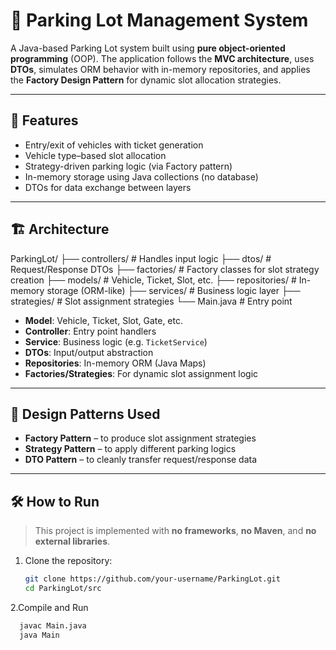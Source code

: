 # 🚗 Parking Lot Management System

A Java-based Parking Lot system built using **pure object-oriented programming** (OOP). The application follows the **MVC architecture**, uses **DTOs**, simulates ORM behavior with in-memory repositories, and applies the **Factory Design Pattern** for dynamic slot allocation strategies.

---

## 📌 Features

- Entry/exit of vehicles with ticket generation
- Vehicle type–based slot allocation
- Strategy-driven parking logic (via Factory pattern)
- In-memory storage using Java collections (no database)
- DTOs for data exchange between layers

---

## 🏗️ Architecture

ParkingLot/
├── controllers/          # Handles input logic
├── dtos/                 # Request/Response DTOs
├── factories/            # Factory classes for slot strategy creation
├── models/               # Vehicle, Ticket, Slot, etc.
├── repositories/         # In-memory storage (ORM-like)
├── services/             # Business logic layer
├── strategies/           # Slot assignment strategies
└── Main.java             # Entry point


- **Model**: Vehicle, Ticket, Slot, Gate, etc.  
- **Controller**: Entry point handlers  
- **Service**: Business logic (e.g. `TicketService`)  
- **DTOs**: Input/output abstraction  
- **Repositories**: In-memory ORM (Java Maps)  
- **Factories/Strategies**: For dynamic slot assignment logic

---

## 🧠 Design Patterns Used

- **Factory Pattern** – to produce slot assignment strategies  
- **Strategy Pattern** – to apply different parking logics  
- **DTO Pattern** – to cleanly transfer request/response data

---

## 🛠️ How to Run

> This project is implemented with **no frameworks**, **no Maven**, and **no external libraries**.

1. Clone the repository:
   ```bash
   git clone https://github.com/your-username/ParkingLot.git
   cd ParkingLot/src
2.Compile and Run
```bash
  javac Main.java
  java Main
